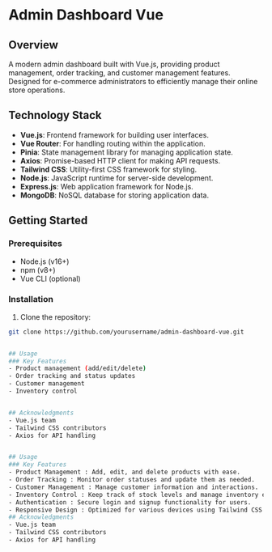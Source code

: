# Admin Dashboard Vue

## Overview
A modern admin dashboard built with Vue.js, providing product management, order tracking, and customer management features. Designed for e-commerce administrators to efficiently manage their online store operations.

## Technology Stack
- **Vue.js**: Frontend framework for building user interfaces.
- **Vue Router**: For handling routing within the application.
- **Pinia**: State management library for managing application state.
- **Axios**: Promise-based HTTP client for making API requests.
- **Tailwind CSS**: Utility-first CSS framework for styling.
- **Node.js**: JavaScript runtime for server-side development.
- **Express.js**: Web application framework for Node.js.
- **MongoDB**: NoSQL database for storing application data.

## Getting Started
### Prerequisites
- Node.js (v16+)
- npm (v8+)
- Vue CLI (optional)

### Installation
1. Clone the repository:
```bash
git clone https://github.com/yourusername/admin-dashboard-vue.git


## Usage
### Key Features
- Product management (add/edit/delete)
- Order tracking and status updates
- Customer management
- Inventory control


## Acknowledgments
- Vue.js team
- Tailwind CSS contributors
- Axios for API handling


## Usage
### Key Features
- Product Management : Add, edit, and delete products with ease.
- Order Tracking : Monitor order statuses and update them as needed.
- Customer Management : Manage customer information and interactions.
- Inventory Control : Keep track of stock levels and manage inventory efficiently.
- Authentication : Secure login and signup functionality for users.
- Responsive Design : Optimized for various devices using Tailwind CSS.
## Acknowledgments
- Vue.js team
- Tailwind CSS contributors
- Axios for API handling